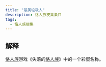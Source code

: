 ```yaml
---
title: "最美垃圾人"
description: 恪人族梗集条目
tags:
  - 恪人族梗集
---
```


## 解释

[恪人族](./恪人族)游戏《失落的[恪人族](./恪人族)》中的一个彩蛋名称。